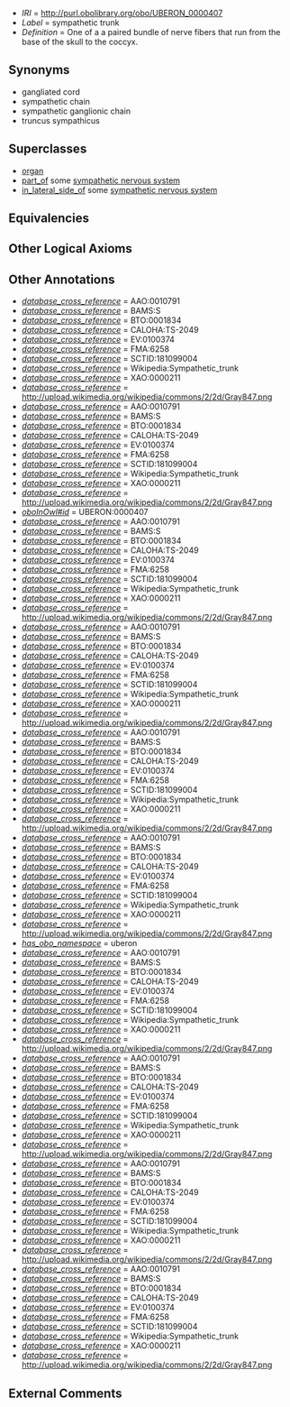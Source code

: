  * *IRI* = http://purl.obolibrary.org/obo/UBERON_0000407
 * *Label* = sympathetic trunk
 * *Definition* = One of a a paired bundle of nerve fibers that run from the base of the skull to the coccyx.

## Synonyms

 * gangliated cord
 * sympathetic chain
 * sympathetic ganglionic chain
 * truncus sympathicus

## Superclasses

 * [organ](../../UBERON/62/UBERON_0000062.md)
 * [part_of](../../BFO/50/BFO_0000050.md) some [sympathetic nervous system](../../UBERON/13/UBERON_0000013.md)
 * [in_lateral_side_of](../../BSPO/26/BSPO_0000126.md) some [sympathetic nervous system](../../UBERON/13/UBERON_0000013.md)

## Equivalencies


## Other Logical Axioms


## Other Annotations

 * *[database_cross_reference](../../ef/oboInOwl#hasDbXref.md)* = AAO:0010791
 * *[database_cross_reference](../../ef/oboInOwl#hasDbXref.md)* = BAMS:S
 * *[database_cross_reference](../../ef/oboInOwl#hasDbXref.md)* = BTO:0001834
 * *[database_cross_reference](../../ef/oboInOwl#hasDbXref.md)* = CALOHA:TS-2049
 * *[database_cross_reference](../../ef/oboInOwl#hasDbXref.md)* = EV:0100374
 * *[database_cross_reference](../../ef/oboInOwl#hasDbXref.md)* = FMA:6258
 * *[database_cross_reference](../../ef/oboInOwl#hasDbXref.md)* = SCTID:181099004
 * *[database_cross_reference](../../ef/oboInOwl#hasDbXref.md)* = Wikipedia:Sympathetic_trunk
 * *[database_cross_reference](../../ef/oboInOwl#hasDbXref.md)* = XAO:0000211
 * *[database_cross_reference](../../ef/oboInOwl#hasDbXref.md)* = http://upload.wikimedia.org/wikipedia/commons/2/2d/Gray847.png
 * *[database_cross_reference](../../ef/oboInOwl#hasDbXref.md)* = AAO:0010791
 * *[database_cross_reference](../../ef/oboInOwl#hasDbXref.md)* = BAMS:S
 * *[database_cross_reference](../../ef/oboInOwl#hasDbXref.md)* = BTO:0001834
 * *[database_cross_reference](../../ef/oboInOwl#hasDbXref.md)* = CALOHA:TS-2049
 * *[database_cross_reference](../../ef/oboInOwl#hasDbXref.md)* = EV:0100374
 * *[database_cross_reference](../../ef/oboInOwl#hasDbXref.md)* = FMA:6258
 * *[database_cross_reference](../../ef/oboInOwl#hasDbXref.md)* = SCTID:181099004
 * *[database_cross_reference](../../ef/oboInOwl#hasDbXref.md)* = Wikipedia:Sympathetic_trunk
 * *[database_cross_reference](../../ef/oboInOwl#hasDbXref.md)* = XAO:0000211
 * *[database_cross_reference](../../ef/oboInOwl#hasDbXref.md)* = http://upload.wikimedia.org/wikipedia/commons/2/2d/Gray847.png
 * *[oboInOwl#id](../../id/oboInOwl#id.md)* = UBERON:0000407
 * *[database_cross_reference](../../ef/oboInOwl#hasDbXref.md)* = AAO:0010791
 * *[database_cross_reference](../../ef/oboInOwl#hasDbXref.md)* = BAMS:S
 * *[database_cross_reference](../../ef/oboInOwl#hasDbXref.md)* = BTO:0001834
 * *[database_cross_reference](../../ef/oboInOwl#hasDbXref.md)* = CALOHA:TS-2049
 * *[database_cross_reference](../../ef/oboInOwl#hasDbXref.md)* = EV:0100374
 * *[database_cross_reference](../../ef/oboInOwl#hasDbXref.md)* = FMA:6258
 * *[database_cross_reference](../../ef/oboInOwl#hasDbXref.md)* = SCTID:181099004
 * *[database_cross_reference](../../ef/oboInOwl#hasDbXref.md)* = Wikipedia:Sympathetic_trunk
 * *[database_cross_reference](../../ef/oboInOwl#hasDbXref.md)* = XAO:0000211
 * *[database_cross_reference](../../ef/oboInOwl#hasDbXref.md)* = http://upload.wikimedia.org/wikipedia/commons/2/2d/Gray847.png
 * *[database_cross_reference](../../ef/oboInOwl#hasDbXref.md)* = AAO:0010791
 * *[database_cross_reference](../../ef/oboInOwl#hasDbXref.md)* = BAMS:S
 * *[database_cross_reference](../../ef/oboInOwl#hasDbXref.md)* = BTO:0001834
 * *[database_cross_reference](../../ef/oboInOwl#hasDbXref.md)* = CALOHA:TS-2049
 * *[database_cross_reference](../../ef/oboInOwl#hasDbXref.md)* = EV:0100374
 * *[database_cross_reference](../../ef/oboInOwl#hasDbXref.md)* = FMA:6258
 * *[database_cross_reference](../../ef/oboInOwl#hasDbXref.md)* = SCTID:181099004
 * *[database_cross_reference](../../ef/oboInOwl#hasDbXref.md)* = Wikipedia:Sympathetic_trunk
 * *[database_cross_reference](../../ef/oboInOwl#hasDbXref.md)* = XAO:0000211
 * *[database_cross_reference](../../ef/oboInOwl#hasDbXref.md)* = http://upload.wikimedia.org/wikipedia/commons/2/2d/Gray847.png
 * *[database_cross_reference](../../ef/oboInOwl#hasDbXref.md)* = AAO:0010791
 * *[database_cross_reference](../../ef/oboInOwl#hasDbXref.md)* = BAMS:S
 * *[database_cross_reference](../../ef/oboInOwl#hasDbXref.md)* = BTO:0001834
 * *[database_cross_reference](../../ef/oboInOwl#hasDbXref.md)* = CALOHA:TS-2049
 * *[database_cross_reference](../../ef/oboInOwl#hasDbXref.md)* = EV:0100374
 * *[database_cross_reference](../../ef/oboInOwl#hasDbXref.md)* = FMA:6258
 * *[database_cross_reference](../../ef/oboInOwl#hasDbXref.md)* = SCTID:181099004
 * *[database_cross_reference](../../ef/oboInOwl#hasDbXref.md)* = Wikipedia:Sympathetic_trunk
 * *[database_cross_reference](../../ef/oboInOwl#hasDbXref.md)* = XAO:0000211
 * *[database_cross_reference](../../ef/oboInOwl#hasDbXref.md)* = http://upload.wikimedia.org/wikipedia/commons/2/2d/Gray847.png
 * *[database_cross_reference](../../ef/oboInOwl#hasDbXref.md)* = AAO:0010791
 * *[database_cross_reference](../../ef/oboInOwl#hasDbXref.md)* = BAMS:S
 * *[database_cross_reference](../../ef/oboInOwl#hasDbXref.md)* = BTO:0001834
 * *[database_cross_reference](../../ef/oboInOwl#hasDbXref.md)* = CALOHA:TS-2049
 * *[database_cross_reference](../../ef/oboInOwl#hasDbXref.md)* = EV:0100374
 * *[database_cross_reference](../../ef/oboInOwl#hasDbXref.md)* = FMA:6258
 * *[database_cross_reference](../../ef/oboInOwl#hasDbXref.md)* = SCTID:181099004
 * *[database_cross_reference](../../ef/oboInOwl#hasDbXref.md)* = Wikipedia:Sympathetic_trunk
 * *[database_cross_reference](../../ef/oboInOwl#hasDbXref.md)* = XAO:0000211
 * *[database_cross_reference](../../ef/oboInOwl#hasDbXref.md)* = http://upload.wikimedia.org/wikipedia/commons/2/2d/Gray847.png
 * *[has_obo_namespace](../../ce/oboInOwl#hasOBONamespace.md)* = uberon
 * *[database_cross_reference](../../ef/oboInOwl#hasDbXref.md)* = AAO:0010791
 * *[database_cross_reference](../../ef/oboInOwl#hasDbXref.md)* = BAMS:S
 * *[database_cross_reference](../../ef/oboInOwl#hasDbXref.md)* = BTO:0001834
 * *[database_cross_reference](../../ef/oboInOwl#hasDbXref.md)* = CALOHA:TS-2049
 * *[database_cross_reference](../../ef/oboInOwl#hasDbXref.md)* = EV:0100374
 * *[database_cross_reference](../../ef/oboInOwl#hasDbXref.md)* = FMA:6258
 * *[database_cross_reference](../../ef/oboInOwl#hasDbXref.md)* = SCTID:181099004
 * *[database_cross_reference](../../ef/oboInOwl#hasDbXref.md)* = Wikipedia:Sympathetic_trunk
 * *[database_cross_reference](../../ef/oboInOwl#hasDbXref.md)* = XAO:0000211
 * *[database_cross_reference](../../ef/oboInOwl#hasDbXref.md)* = http://upload.wikimedia.org/wikipedia/commons/2/2d/Gray847.png
 * *[database_cross_reference](../../ef/oboInOwl#hasDbXref.md)* = AAO:0010791
 * *[database_cross_reference](../../ef/oboInOwl#hasDbXref.md)* = BAMS:S
 * *[database_cross_reference](../../ef/oboInOwl#hasDbXref.md)* = BTO:0001834
 * *[database_cross_reference](../../ef/oboInOwl#hasDbXref.md)* = CALOHA:TS-2049
 * *[database_cross_reference](../../ef/oboInOwl#hasDbXref.md)* = EV:0100374
 * *[database_cross_reference](../../ef/oboInOwl#hasDbXref.md)* = FMA:6258
 * *[database_cross_reference](../../ef/oboInOwl#hasDbXref.md)* = SCTID:181099004
 * *[database_cross_reference](../../ef/oboInOwl#hasDbXref.md)* = Wikipedia:Sympathetic_trunk
 * *[database_cross_reference](../../ef/oboInOwl#hasDbXref.md)* = XAO:0000211
 * *[database_cross_reference](../../ef/oboInOwl#hasDbXref.md)* = http://upload.wikimedia.org/wikipedia/commons/2/2d/Gray847.png
 * *[database_cross_reference](../../ef/oboInOwl#hasDbXref.md)* = AAO:0010791
 * *[database_cross_reference](../../ef/oboInOwl#hasDbXref.md)* = BAMS:S
 * *[database_cross_reference](../../ef/oboInOwl#hasDbXref.md)* = BTO:0001834
 * *[database_cross_reference](../../ef/oboInOwl#hasDbXref.md)* = CALOHA:TS-2049
 * *[database_cross_reference](../../ef/oboInOwl#hasDbXref.md)* = EV:0100374
 * *[database_cross_reference](../../ef/oboInOwl#hasDbXref.md)* = FMA:6258
 * *[database_cross_reference](../../ef/oboInOwl#hasDbXref.md)* = SCTID:181099004
 * *[database_cross_reference](../../ef/oboInOwl#hasDbXref.md)* = Wikipedia:Sympathetic_trunk
 * *[database_cross_reference](../../ef/oboInOwl#hasDbXref.md)* = XAO:0000211
 * *[database_cross_reference](../../ef/oboInOwl#hasDbXref.md)* = http://upload.wikimedia.org/wikipedia/commons/2/2d/Gray847.png
 * *[database_cross_reference](../../ef/oboInOwl#hasDbXref.md)* = AAO:0010791
 * *[database_cross_reference](../../ef/oboInOwl#hasDbXref.md)* = BAMS:S
 * *[database_cross_reference](../../ef/oboInOwl#hasDbXref.md)* = BTO:0001834
 * *[database_cross_reference](../../ef/oboInOwl#hasDbXref.md)* = CALOHA:TS-2049
 * *[database_cross_reference](../../ef/oboInOwl#hasDbXref.md)* = EV:0100374
 * *[database_cross_reference](../../ef/oboInOwl#hasDbXref.md)* = FMA:6258
 * *[database_cross_reference](../../ef/oboInOwl#hasDbXref.md)* = SCTID:181099004
 * *[database_cross_reference](../../ef/oboInOwl#hasDbXref.md)* = Wikipedia:Sympathetic_trunk
 * *[database_cross_reference](../../ef/oboInOwl#hasDbXref.md)* = XAO:0000211
 * *[database_cross_reference](../../ef/oboInOwl#hasDbXref.md)* = http://upload.wikimedia.org/wikipedia/commons/2/2d/Gray847.png

## External Comments

